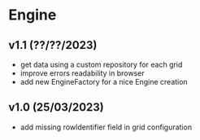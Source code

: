 # Engine

## v1.1 (??/??/2023)

 - get data using a custom repository for each grid
 - improve errors readability in browser
 - add new EngineFactory for a nice Engine creation

## v1.0 (25/03/2023)

 - add missing rowIdentifier field in grid configuration
